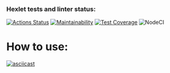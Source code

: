 ### Hexlet tests and linter status:
[![Actions Status](https://github.com/almazidiyatshin/frontend-project-lvl2/workflows/hexlet-check/badge.svg)](https://github.com/almazidiyatshin/frontend-project-lvl2/actions)
[![Maintainability](https://api.codeclimate.com/v1/badges/a99a88d28ad37a79dbf6/maintainability)](https://codeclimate.com/github/almazidiyatshin/frontend-project-lvl2/maintainability)
[![Test Coverage](https://api.codeclimate.com/v1/badges/a99a88d28ad37a79dbf6/test_coverage)](https://codeclimate.com/github/almazidiyatshin/frontend-project-lvl2/test_coverage)
![NodeCI](https://github.com/almazidiyatshin/frontend-project-lvl2/workflows/NodeCI/badge.svg)

# How to use:
[![asciicast](https://asciinema.org/a/QgvhC1tzOZJfwznhO65QCWaEa.svg)](https://asciinema.org/a/QgvhC1tzOZJfwznhO65QCWaEa)
